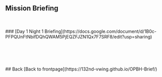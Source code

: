 ## Mission Briefing

<br>
<br>
### [Day 1 Night 1 Briefing](https://docs.google.com/document/d/1B0c-PFPQUnFtNbifDQhQWAM5PjEQZFJZN1Qx7F7SRF8/edit?usp=sharing)

<br>
<br>
<br>
<br>
<br>
<br>
## Back
[Back to frontpage](https://132nd-vwing.github.io/OPBH-Brief/)



